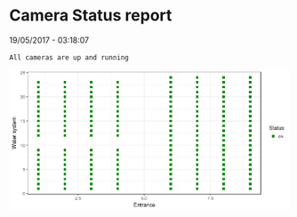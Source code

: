 Camera Status report
================
19/05/2017 - 03:18:07

    All cameras are up and running

![](camreport_files/figure-markdown_github/unnamed-chunk-2-1.png)
